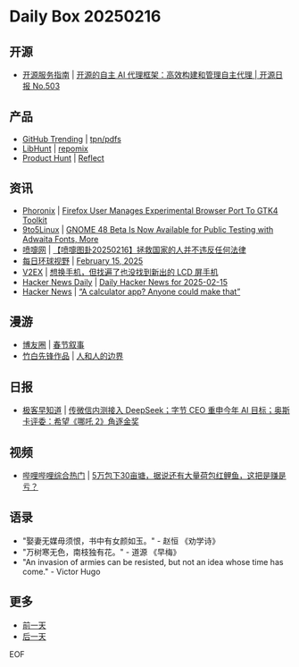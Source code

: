 # Daily Box 20250216

## 开源
- [开源服务指南](https://osguider.com/blog/) | [开源的自主 AI 代理框架：高效构建和管理自主代理 | 开源日报 No.503](https://osguider.com/blog/post/daily/daily-503/)

## 产品
- [GitHub Trending](https://github.com/trending?since=daily) | [tpn/pdfs](https://github.com/tpn/pdfs)
- [LibHunt](https://www.libhunt.com/) | [repomix](https://www.libhunt.com/r/repomix)
- [Product Hunt](https://www.producthunt.com) | [Reflect](https://www.producthunt.com/posts/reflect-ad2b97ed-13af-443d-9f86-d9ed976d2479)

## 资讯
- [Phoronix](https://www.phoronix.com/) | [Firefox User Manages Experimental Browser Port To GTK4 Toolkit](https://www.phoronix.com/news/Firefox-User-Ports-GTK4)
- [9to5Linux](https://9to5linux.com/) | [GNOME 48 Beta Is Now Available for Public Testing with Adwaita Fonts, More](https://9to5linux.com/gnome-48-beta-is-now-available-for-public-testing-with-adwaita-fonts-new-wallpaper)
- [喷嚏网](http://www.dapenti.com/blog/blog.asp?subjectid=70&name=xilei) | [【喷嚏图卦20250216】拯救国家的人并不违反任何法律](http://www.dapenti.com/blog/more.asp?name=xilei&id=184247)
- [每日环球视野](https://idai.ly/) | [February 15, 2025](http://m.idai.ly/se/a193iG?1739548800)
- [V2EX](https://www.v2ex.com/) | [想换手机，但找遍了也没找到新出的 LCD 屏手机](https://www.v2ex.com/t/1111754)
- [Hacker News Daily](https://www.daemonology.net/hn-daily/) | [Daily Hacker News for 2025-02-15](https://www.daemonology.net/hn-daily/2025-02-15.html)
- [Hacker News](https://news.ycombinator.com/front) | [“A calculator app? Anyone could make that”](https://news.ycombinator.com/item?id=43066953)

## 漫游
- [博友圈](https://www.boyouquan.com/home) | [春节叙事](https://www.boyouquan.com/go?from=feed&link=https%3A%2F%2Fbluehe.cn%2Farchives%2Fspring-festival-2025)
- [竹白先锋作品](https://www.zhubai.wiki/) | [人和人的边界](https://open.zhubai.wiki/a/l/t/z/pl/letrec/2502776061411549184)

## 日报
- [极客早知道](https://www.geekpark.net/column/74) | [传微信内测接入 DeepSeek；字节 CEO 重申今年 AI 目标；奥斯卡评委：希望《哪吒 2》角逐金奖](https://www.geekpark.net/news/345958)

## 视频
- [哔哩哔哩综合热门](https://www.bilibili.com/v/popular/all/) | [5万包下30亩塘，据说还有大量荷包红鲤鱼，这把是赚是亏？](https://b23.tv/BV1aQAVe4EQM)

## 语录
- "娶妻无媒毋须恨，书中有女颜如玉。" - 赵恒 《劝学诗》
- "万树寒无色，南枝独有花。" - 道源 《早梅》
- "An invasion of armies can be resisted, but not an idea whose time has come." - Victor Hugo

## 更多
- [前一天](daily-box-20250215.md)
- [后一天](daily-box-20250217.md)

EOF